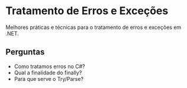 # Tratamento de Erros e Exceções

Melhores práticas e técnicas para o tratamento de erros e exceções em .NET.

## Perguntas

- Como tratamos erros no C#?
- Qual a finalidade do finally?
- Para que serve o Try/Parse?